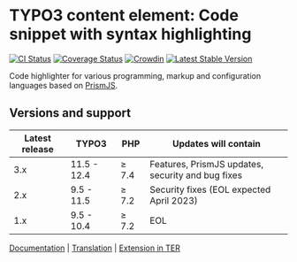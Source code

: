# TYPO3 content element: Code snippet with syntax highlighting

[![CI Status](https://github.com/brotkrueml/codehighlight/workflows/CI/badge.svg?branch=main)](https://github.com/brotkrueml/codehighlight/actions?query=workflow%3ACI)
[![Coverage Status](https://coveralls.io/repos/github/brotkrueml/codehighlight/badge.svg?branch=main)](https://coveralls.io/github/brotkrueml/codehighlight?branch=main)
[![Crowdin](https://badges.crowdin.net/typo3-extension-codehighlight/localized.svg)](https://crowdin.com/project/typo3-extension-codehighlight)
[![Latest Stable Version](https://poser.pugx.org/brotkrueml/codehighlight/v/stable)](https://packagist.org/packages/brotkrueml/codehighlight)

Code highlighter for various programming, markup and configuration languages based on [PrismJS](https://prismjs.com/).

## Versions and support

| Latest release | TYPO3       | PHP   | Updates will contain                              |
|----------------|-------------|-------|---------------------------------------------------|
| 3.x            | 11.5 - 12.4 | ≥ 7.4 | Features, PrismJS updates, security and bug fixes |
| 2.x            | 9.5 - 11.5  | ≥ 7.2 | Security fixes (EOL expected April 2023)          |
| 1.x            | 9.5 - 10.4  | ≥ 7.2 | EOL                                               |

[Documentation](https://docs.typo3.org/p/brotkrueml/codehighlight/main/en-us/) |
[Translation](https://crowdin.com/project/typo3-extension-codehighlight) |
[Extension in TER](https://extensions.typo3.org/extension/codehighlight)
